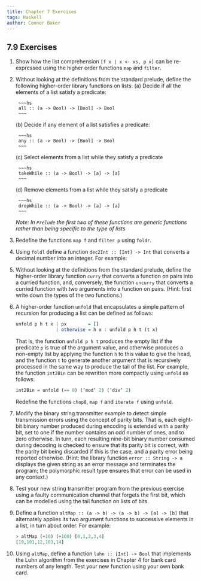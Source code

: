 ```yaml
---
title: Chapter 7 Exercises
tags: Haskell
author: Connor Baker
---
```


## 7.9 Exercises

1. Show how the list comprehension `[f x | x <- xs, p x]` can be re-expressed using the higher order functions `map` and `filter`.

    <script src="https://gist.github.com/ConnorBaker/f52b94a627dbff4b4144881095c2f68a.js"></script>

2. Without looking at the definitions from the standard prelude, define the following higher-order library functions on lists:
   (a)  Decide if all the elements of a list satisfy a predicate:

        ~~~hs
        all :: (a -> Bool) -> [Bool] -> Bool
        ~~~

   (b)  Decide if any element of a list satisfies a predicate:

        ~~~hs
        any :: (a -> Bool) -> [Bool] -> Bool
        ~~~

   (c)  Select elements from a list while they satisfy a predicate

        ~~~hs
        takeWhile :: (a -> Bool) -> [a] -> [a]
        ~~~

   (d)  Remove elements from a list while they satisfy a predicate

        ~~~hs
        dropWhile :: (a -> Bool) -> [a] -> [a]
        ~~~

    *Note: In `Prelude` the first two of these functions are generic functions rather than being specific to the type of lists*

    <script src="https://gist.github.com/ConnorBaker/9884fb621c0b1e6566cf93b357f77743.js"></script>

3. Redefine the functions `map f` and `filter p` using `foldr`.

4. Using `foldl` define a function `dec2Int :: [Int] -> Int` that converts a decimal number into an integer. For example:

5. Without looking at the definitions from the standard prelude, define the higher-order library function `curry` that converts a function on pairs into a curried function, and, conversely, the function `uncurry` that converts a curried function with two arguments into a function on pairs. (Hint: first write down the types of the two functions.)

6. A higher-order function `unfold` that encapsulates a simple pattern of recursion for producing a list can be defined as follows:

    ~~~hs
    unfold p h t x | px        = []
                   | otherwise = h x : unfold p h t (t x)
    ~~~

    That is, the function `unfold p h t` produces the empty list if the predicate `p` is true of the argument value, and otherwise produces a non-empty list by applying the function `h` to this value to give the head, and the function `t` to generate another argument that is recursively processed in the same way to produce the tail of the list. For example, the function `int2Bin` can be rewritten more compactly using `unfold` as follows:

    ~~~hs
    int2Bin = unfold (== 0) (‘mod‘ 2) (‘div‘ 2)
    ~~~

    Redefine the functions `chop8`, `map f` and `iterate f` using `unfold`.

7. Modify the binary string transmitter example to detect simple transmission errors using the concept of parity bits. That is, each eight-bit binary number produced during encoding is extended with a parity bit, set to one if the number contains an odd number of ones, and to zero otherwise. In turn, each resulting nine-bit binary number consumed during decoding is checked to ensure that its parity bit is correct, with the parity bit being discarded if this is the case, and a parity error being reported otherwise. (Hint: the library function `error :: String -> a` displays the given string as an error message and terminates the program; the polymorphic result type ensures that error can be used in any context.)

8. Test your new string transmitter program from the previous exercise using a faulty communication channel that forgets the first bit, which can be modelled using the tail function on lists of bits.

9. Define a function `altMap :: (a -> b) -> (a -> b) -> [a] -> [b]` that alternately applies its two argument functions to successive elements in a list, in turn about order. For example:

    ~~~hs
    > altMap (+10) (+100) [0,1,2,3,4]
    [10,101,12,103,14]
    ~~~

10. Using `altMap`, define a function `luhn :: [Int] -> Bool` that implements the Luhn algorithm from the exercises in Chapter 4 for bank card numbers of any length. Test your new function using your own bank card.